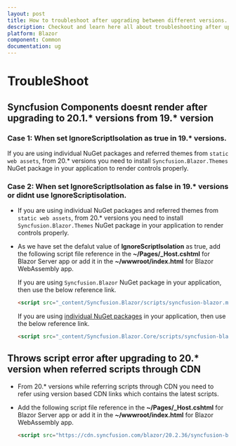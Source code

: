 ```yaml
---
layout: post
title: How to troubleshoot after upgrading between different versions.
description: Checkout and learn here all about troubleshooting after upgrading between versions in Blazor.
platform: Blazor
component: Common
documentation: ug
---
```


# TroubleShoot

## Syncfusion Components doesnt render after upgrading to 20.1.* versions from 19.* version

### Case 1: When set **IgnoreScriptIsolation** as true in 19.* versions.

If you are using individual NuGet packages and referred themes from `static web assets`, from 20.* versions you need to install `Syncfusion.Blazor.Themes` NuGet package in your application to render controls properly.

### Case 2: When set **IgnoreScriptIsolation** as false in 19.* versions or didnt use **IgnoreScriptisolation**.

* If you are using individual NuGet packages and referred themes from `static web assets`, from 20.* versions you need to install `Syncfusion.Blazor.Themes` NuGet package in your application to render controls properly.
* As we have set the defalut value of **IgnoreScriptIsolation** as true, add the following script file reference in the **~/Pages/_Host.cshtml** for Blazor Server app or add it in the **~/wwwroot/index.html** for Blazor WebAssembly app.

    If you are using `Syncfusion.Blazor` NuGet package in your application, then use the below reference link.

    ```html
    <script src="_content/Syncfusion.Blazor/scripts/syncfusion-blazor.min.js" type="text/javascript"></script>
    ```

    If you are using [individual NuGet packages](http://blazor.syncfusion.com/documentation/nuget-packages/) in your application, then use the below reference link.
    
    ```html
    <script src="_content/Syncfusion.Blazor.Core/scripts/syncfusion-blazor.min.js" type="text/javascript"></script>
    ```

## Throws script error after upgrading to 20.* version when referred scripts through CDN

* From 20.* versions while referring scripts through CDN you need to refer using version based CDN links which contains the latest scripts.
* Add the following script file reference in the **~/Pages/_Host.cshtml** for Blazor Server app or add it in the **~/wwwroot/index.html** for Blazor WebAssembly app.

    ```html
    <script src="https://cdn.syncfusion.com/blazor/20.2.36/syncfusion-blazor.min.js" type="text/javascript"></script>
    ```
